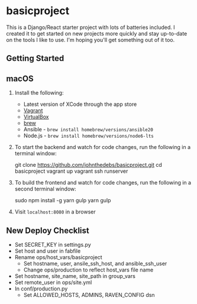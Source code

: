 basicproject
============

This is a Django/React starter project with lots of batteries included.
I created it to get started on new projects more quickly and stay
up-to-date on the tools I like to use. I'm hoping you'll get something
out of it too.

Getting Started
---------------

macOS
-----

1. Install the following:

    * Latest version of XCode through the app store
    * [Vagrant](https://www.vagrantup.com/downloads.html)
    * [VirtualBox](https://www.virtualbox.org/wiki/Downloads)
    * [brew](http://brew.sh/)
    * Ansible - `brew install homebrew/versions/ansible20`
    * Node.js - `brew install homebrew/versions/node6-lts`


2. To start the backend and watch for code changes, run the
   following in a terminal window:

    git clone https://github.com/johnthedebs/basicproject.git
    cd basicproject
    vagrant up
    vagrant ssh
    runserver


3. To build the frontend and watch for code changes, run the
   following in a second terminal window:

    sudo npm install -g yarn gulp
    yarn
    gulp


4. Visit `localhost:8080` in a browser


New Deploy Checklist
--------------------

* Set SECRET_KEY in settings.py
* Set host and user in fabfile
* Rename ops/host_vars/basicproject
    * Set hostname, user, ansile_ssh_host, and ansible_ssh_user
    * Change ops/production to reflect host_vars file name
* Set hostname, site_name, site_path in group_vars
* Set remote_user in ops/site.yml
* In conf/production.py
    * Set ALLOWED_HOSTS, ADMINS, RAVEN_CONFIG dsn
